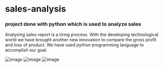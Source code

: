 # sales-analysis
### project done with python which is used to analyze sales
Analysing sales report is a tiring process.
With the developing technological world we have brought another new innovation to compare the gross profit and loss of product.
We have used python programming language to accomplish our goal.


![image](https://user-images.githubusercontent.com/80889389/111880036-0f212c80-89cf-11eb-9375-ffc7a92419c7.png)
![image](https://user-images.githubusercontent.com/80889389/111880054-2829dd80-89cf-11eb-8ccc-e656f81bb41e.png)
![image](https://user-images.githubusercontent.com/80889389/111880068-3d067100-89cf-11eb-86f3-8ea1ee5f5edb.png)
